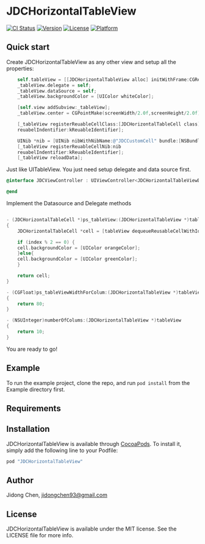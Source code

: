 # JDCHorizontalTableView

[![CI Status](http://img.shields.io/travis/nightwolf-chen/JDCHorizontalTableView.svg?style=flat)](https://travis-ci.org/nightwolf-chen/JDCHorizontalTableView)
[![Version](https://img.shields.io/cocoapods/v/JDCHorizontalTableView.svg?style=flat)](http://cocoapods.org/pods/JDCHorizontalTableView)
[![License](https://img.shields.io/cocoapods/l/JDCHorizontalTableView.svg?style=flat)](http://cocoapods.org/pods/JDCHorizontalTableView)
[![Platform](https://img.shields.io/cocoapods/p/JDCHorizontalTableView.svg?style=flat)](http://cocoapods.org/pods/JDCHorizontalTableView)

## Quick start

Create JDCHorizontalTableView as any other view and setup all the properties:
```objective-c
    self.tableView = [[JDCHorizontalTableView alloc] initWithFrame:CGRectMake(0, 0, screenWidth, 300)];
    _tableView.delegate = self;
    _tableView.dataSource = self;
    _tableView.backgroundColor = [UIColor whiteColor];

    [self.view addSubview:_tableView];
    _tableView.center = CGPointMake(screenWidth/2.0f,screenHeight/2.0f);

    [_tableView registerReuableCellClass:[JDCHorizontalTableCell class]
    reuabelIndentifier:kReuableIdentifier];

    UINib *nib = [UINib nibWithNibName:@"JDCCustomCell" bundle:[NSBundle mainBundle]];
    [_tableView registerReuableCellNib:nib
    reuabelIndentifier:kReuableIdentifier];
    [_tableView reloadData];
```

Just like UITableView. You just need setup delegate and data source first.
```objective-c
@interface JDCViewController : UIViewController<JDCHorizontalTableViewDataSource,JDCHorizontalTableViewDelegate>

@end
```

Implement the Datasource and Delegate methods
```objective-c

- (JDCHorizontalTableCell *)ps_tableView:(JDCHorizontalTableView *)tableView columForIndexPath:(NSUInteger)index
{
    JDCHorizontalTableCell *cell = [tableView dequeueReusableCellWithIdentifier:kReuableIdentifier];

    if (index % 2 == 0) {
    cell.backgroundColor = [UIColor orangeColor];
    }else{
    cell.backgroundColor = [UIColor greenColor];
    }

    return cell;
}

- (CGFloat)ps_tableViewWidthForColum:(JDCHorizontalTableView *)tableView colum:(NSUInteger)colum
{
    return 80;
}

- (NSUInteger)numberOfColums:(JDCHorizontalTableView *)tableView
{
    return 10;
}

```

You are ready to go! 


## Example

To run the example project, clone the repo, and run `pod install` from the Example directory first.

## Requirements

## Installation

JDCHorizontalTableView is available through [CocoaPods](http://cocoapods.org). To install
it, simply add the following line to your Podfile:

```ruby
pod "JDCHorizontalTableView"
```

## Author

Jidong Chen, jidongchen93@gmail.com

## License

JDCHorizontalTableView is available under the MIT license. See the LICENSE file for more info.
